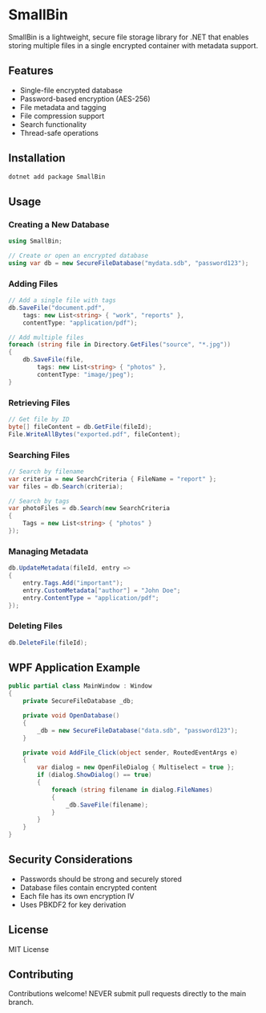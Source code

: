 ﻿# SmallBin

SmallBin is a lightweight, secure file storage library for .NET that enables storing multiple files in a single
encrypted container with metadata support.

## Features

- Single-file encrypted database
- Password-based encryption (AES-256)
- File metadata and tagging
- File compression support
- Search functionality
- Thread-safe operations

## Installation

```bash
dotnet add package SmallBin
```

## Usage

### Creating a New Database

```csharp
using SmallBin;

// Create or open an encrypted database
using var db = new SecureFileDatabase("mydata.sdb", "password123");
```

### Adding Files

```csharp
// Add a single file with tags
db.SaveFile("document.pdf",
    tags: new List<string> { "work", "reports" },
    contentType: "application/pdf");

// Add multiple files
foreach (string file in Directory.GetFiles("source", "*.jpg"))
{
    db.SaveFile(file,
        tags: new List<string> { "photos" },
        contentType: "image/jpeg");
}
```

### Retrieving Files

```csharp
// Get file by ID
byte[] fileContent = db.GetFile(fileId);
File.WriteAllBytes("exported.pdf", fileContent);
```

### Searching Files

```csharp
// Search by filename
var criteria = new SearchCriteria { FileName = "report" };
var files = db.Search(criteria);

// Search by tags
var photoFiles = db.Search(new SearchCriteria 
{ 
    Tags = new List<string> { "photos" } 
});
```

### Managing Metadata

```csharp
db.UpdateMetadata(fileId, entry => 
{
    entry.Tags.Add("important");
    entry.CustomMetadata["author"] = "John Doe";
    entry.ContentType = "application/pdf";
});
```

### Deleting Files

```csharp
db.DeleteFile(fileId);
```

## WPF Application Example

```csharp
public partial class MainWindow : Window
{
    private SecureFileDatabase _db;

    private void OpenDatabase()
    {
        _db = new SecureFileDatabase("data.sdb", "password123");
    }

    private void AddFile_Click(object sender, RoutedEventArgs e)
    {
        var dialog = new OpenFileDialog { Multiselect = true };
        if (dialog.ShowDialog() == true)
        {
            foreach (string filename in dialog.FileNames)
            {
                _db.SaveFile(filename);
            }
        }
    }
}
```

## Security Considerations

- Passwords should be strong and securely stored
- Database files contain encrypted content
- Each file has its own encryption IV
- Uses PBKDF2 for key derivation

## License

MIT License

## Contributing

Contributions welcome! NEVER submit pull requests directly to the main branch.